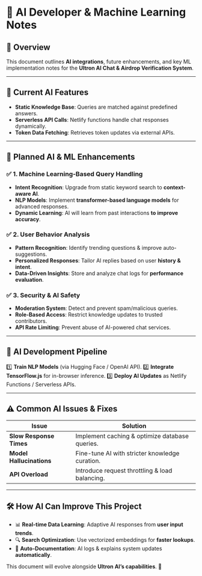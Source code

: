 # 🤖 AI Developer & Machine Learning Notes

## 📌 Overview
This document outlines **AI integrations**, future enhancements, and key ML implementation notes for the **Ultron AI Chat & Airdrop Verification System**.

---
## 🚀 **Current AI Features**
- **Static Knowledge Base**: Queries are matched against predefined answers.
- **Serverless API Calls**: Netlify functions handle chat responses dynamically.
- **Token Data Fetching**: Retrieves token updates via external APIs.

---
## 🔮 **Planned AI & ML Enhancements**
### ✅ **1. Machine Learning-Based Query Handling**
- **Intent Recognition**: Upgrade from static keyword search to **context-aware AI**.
- **NLP Models**: Implement **transformer-based language models** for advanced responses.
- **Dynamic Learning**: AI will learn from past interactions **to improve accuracy**.

### ✅ **2. User Behavior Analysis**
- **Pattern Recognition**: Identify trending questions & improve auto-suggestions.
- **Personalized Responses**: Tailor AI replies based on user **history & intent**.
- **Data-Driven Insights**: Store and analyze chat logs for **performance evaluation**.

### ✅ **3. Security & AI Safety**
- **Moderation System**: Detect and prevent spam/malicious queries.
- **Role-Based Access**: Restrict knowledge updates to trusted contributors.
- **API Rate Limiting**: Prevent abuse of AI-powered chat services.

---
## 🔗 **AI Development Pipeline**
1️⃣ **Train NLP Models** (via Hugging Face / OpenAI API).
2️⃣ **Integrate TensorFlow.js** for in-browser inference.
3️⃣ **Deploy AI Updates** as Netlify Functions / Serverless APIs.

---
## ⚠️ **Common AI Issues & Fixes**
| Issue                        | Solution |
|------------------------------|----------|
| **Slow Response Times**       | Implement caching & optimize database queries. |
| **Model Hallucinations**      | Fine-tune AI with stricter knowledge curation. |
| **API Overload**              | Introduce request throttling & load balancing. |

---
## 🛠 **How AI Can Improve This Project**
- 📊 **Real-time Data Learning**: Adaptive AI responses from **user input trends**.
- 🔍 **Search Optimization**: Use vectorized embeddings for **faster lookups**.
- 🚀 **Auto-Documentation**: AI logs & explains system updates **automatically**.

This document will evolve alongside **Ultron AI’s capabilities**. 🚀

